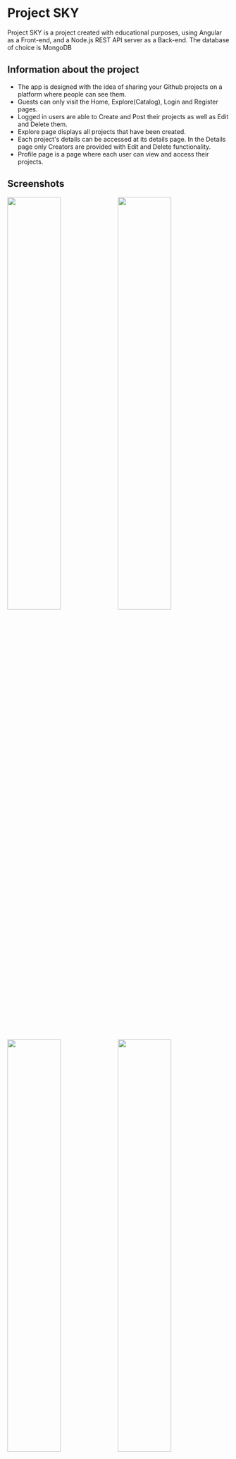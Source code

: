 
# Project SKY

Project SKY is a project created with educational purposes, using Angular as a Front-end, and a Node.js REST API server as a Back-end. The database of choice is MongoDB

## Information about the project

* The app is designed with the idea of sharing your Github projects on a platform where people can see them.
* Guests can only visit the Home, Explore(Catalog), Login and Register pages.
* Logged in users are able to Create and Post their projects as well as Edit and Delete them.
* Explore page displays all projects that have been created.
* Each project's details can be accessed at its details page. In the Details page only Creators are provided with Edit and Delete functionality.
* Profile page is a page where each user can view and access their projects. 





## Screenshots

<img src="https://cdn.discordapp.com/attachments/960121710953254912/1052987371257335918/image.png" width="49%"></img> 
<img src="https://cdn.discordapp.com/attachments/960121710953254912/1052996048630587443/image.png" width="49%"></img> 
<img src="https://cdn.discordapp.com/attachments/960121710953254912/1052996108915327027/image.png" width="49%"></img>
<img src="https://cdn.discordapp.com/attachments/960121710953254912/1052996145359618118/image.png" width="49%"></img> 


## Technologies

* Client
    * Angular CLI : 14.2.10
    * TypeScript : 4.7.2
* Server 
    * bcrypt: 5.1.0
    * cors": 2.8.5,
    * express: 4.18.2,
    * express-validator: 6.14.2,
    * jsonwebtoken: 8.5.1,
    * mongoose: 6.7.3


## Setup

To run this project, in the project directory, you should run:

```bash
  $ cd client
  $ npm install
  $ ng serve
```
This opens the app at http://localhost:4200 in your browser. However it will not operate until you start the REST API server. In order to do so in the project directory you should do the following steps:
```bash
  $ cd server
  $ npm install
  $ npm start
```
And the server will start listening on port 3030.
    
